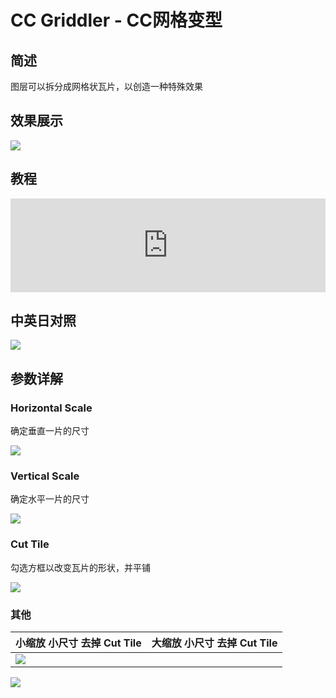 # CC Griddler - CC网格变型

## 简述

图层可以拆分成网格状瓦片，以创造一种特殊效果

## 效果展示

![](https://cdn.yuelili.com/20211222163129.png)

## 教程

<iframe src="https://player.bilibili.com/player.html?bvid=BV1e34y1X7Vj&page=108&high_quality=1" width="100%" allowfullscreen="allowfullscreen" frameborder="0"></iframe>

## 中英日对照

![](https://mir.yuelili.com/wp-content/uploads/user/AE/effects/AE-Effects-Distort-CC_Griddler.png)

## 参数详解

### Horizontal Scale

确定垂直一片的尺寸

![](https://cdn.yuelili.com/20211222162942.png)

### Vertical Scale

确定水平一片的尺寸

![](https://cdn.yuelili.com/20211222163018.png)

### Cut Tile

勾选方框以改变瓦片的形状，并平铺

![](https://cdn.yuelili.com/20211222163056.png)

### 其他

| 小缩放 小尺寸 去掉 Cut Tile                     | 大缩放 小尺寸 去掉 Cut Tile |
| ----------------------------------------------- | --------------------------- |
| ![](https://cdn.yuelili.com/20211222164247.png) |

![](https://cdn.yuelili.com/20211222164401.png)
